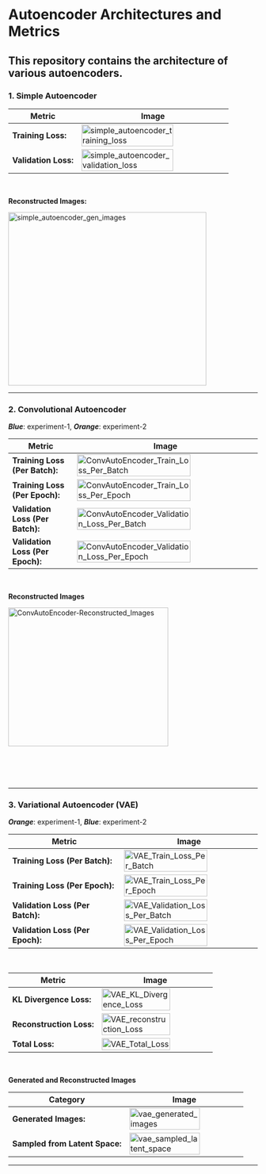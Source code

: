 # Autoencoder Architectures and Metrics

This repository contains the architecture of various autoencoders.
----
### 1. Simple Autoencoder
| **Metric**   | **Image** |
|--------------|-----------|
| **Training Loss:** | <img width="80%" style="max-height: 350px;" alt="simple_autoencoder_training_loss" src="../images/simple_autoencoder_training_loss.svg"> |
| **Validation Loss:** | <img width="80%" style="max-height: 350px;" alt="simple_autoencoder_validation_loss" src="../images/simple_autoencoder_validation_loss.svg"> |
<br>

**Reconstructed Images:**

<img  style="width:400px; height: 350px;" alt="simple_autoencoder_gen_images" src="../images/simple_autoencoder_gen_images.png"> 

----

### 2. Convolutional Autoencoder
***Blue***: experiment-1, ***Orange***: experiment-2

| **Metric**   | **Image** |
|--------------|-----------|
| **Training Loss (Per Batch):** | <img width="80%" style="max-height: 350px;" alt="ConvAutoEncoder_Train_Loss_Per_Batch" src="../images/ConvAutoEncoder_Train_Loss_Per_Batch.svg"> |
| **Training Loss (Per Epoch):** | <img width="80%" style="max-height: 350px;" alt="ConvAutoEncoder_Train_Loss_Per_Epoch" src="../images/ConvAutoEncoder_Train_Loss_Per_Epoch.svg"> |
| **Validation Loss (Per Batch):** | <img width="80%" style="max-height: 350px;" alt="ConvAutoEncoder_Validation_Loss_Per_Batch" src="../images/ConvAutoEncoder_Validation_Loss_Per_Batch.svg"> |
| **Validation Loss (Per Epoch):** | <img width="80%" style="max-height: 350px;" alt="ConvAutoEncoder_Validation_Loss_Per_Epoch" src="../images/ConvAutoEncoder_Validation_Loss_Per_Epoch.svg"> |

<br>

**Reconstructed Images**

<img width="80%" style="max-height: 350px;" alt="ConvAutoEncoder-Reconstructed_Images" src="../images/ConvAutoEncoder_Reconstructed_Images.png">

----


### 3. Variational Autoencoder (VAE)
***Orange***: experiment-1, ***Blue***: experiment-2

| **Metric**   | **Image** |
|--------------|-----------|
| **Training Loss (Per Batch):** | <img width="80%" style="max-height: 350px;" alt="VAE_Train_Loss_Per_Batch" src="../images/VAE_Train_Loss_Per_Batch.svg"> |
| **Training Loss (Per Epoch):** | <img width="80%" style="max-height: 350px;" alt="VAE_Train_Loss_Per_Epoch" src="../images/VAE_Train_Loss_Per_Epoch.svg"> |
| **Validation Loss (Per Batch):** | <img width="80%" style="max-height: 350px;" alt="VAE_Validation_Loss_Per_Batch" src="../images/VAE_Validation_Loss_Per_Batch.svg"> |
| **Validation Loss (Per Epoch):** | <img width="80%" style="max-height: 350px;" alt="VAE_Validation_Loss_Per_Epoch" src="../images/VAE_Validation_Loss_Per_Epoch.svg"> |

<br>

| **Metric**   | **Image** |
|--------------|-----------|
| **KL Divergence Loss:** | <img width="80%" style="max-height: 300px;" alt="VAE_KL_Divergence_Loss" src="../images/VAE_KL_Divergence_loss.png"> |
| **Reconstruction Loss:** | <img width="80%" style="max-height: 300px;" alt="VAE_reconstruction_Loss" src="../images/VAE_reconstruction_loss.png"> | 
| **Total Loss:** | <img width="80%" style="max-height: 300px;" alt="VAE_Total_Loss" src="../images/VAE_total_loss.png"> |

<br>

**Generated and Reconstructed Images**

| **Category** | **Image** |
|--------------|-----------|
| **Generated Images:** | <img width="80%" style="max-height: 350px;" alt="vae_generated_images" src="../images/vae_generated_images.png"> |
| **Sampled from Latent Space:** | <img width="80%" style="max-height: 350px;" alt="vae_sampled_latent_space" src="../images/sampled-from-latent-space.png"> |

----
